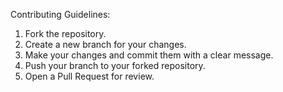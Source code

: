 Contributing Guidelines:

1. Fork the repository.  
2. Create a new branch for your changes.  
3. Make your changes and commit them with a clear message.  
4. Push your branch to your forked repository.  
5. Open a Pull Request for review.  
